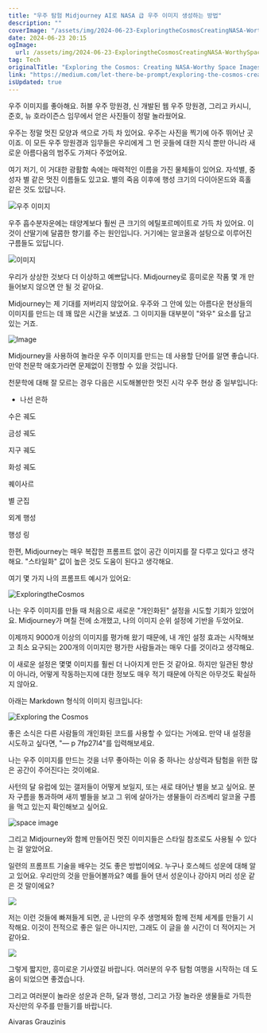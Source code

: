 ```yaml
---
title: "우주 탐험 Midjourney AI로 NASA 급 우주 이미지 생성하는 방법"
description: ""
coverImage: "/assets/img/2024-06-23-ExploringtheCosmosCreatingNASA-WorthySpaceImageswithMidjourneyAI_0.png"
date: 2024-06-23 20:15
ogImage:
  url: /assets/img/2024-06-23-ExploringtheCosmosCreatingNASA-WorthySpaceImageswithMidjourneyAI_0.png
tag: Tech
originalTitle: "Exploring the Cosmos: Creating NASA-Worthy Space Images with Midjourney AI"
link: "https://medium.com/let-there-be-prompt/exploring-the-cosmos-creating-nasa-worthy-space-images-with-midjourney-ai-3cc2fe6804a9"
isUpdated: true
---
```


우주 이미지를 좋아해요. 허블 우주 망원경, 신 개발된 웹 우주 망원경, 그리고 카시니, 준호, 뉴 호라이즌스 임무에서 얻은 사진들이 정말 놀라웠어요.

우주는 정말 멋진 모양과 색으로 가득 차 있어요. 우주는 사진을 찍기에 아주 뛰어난 곳이죠. 이 모든 우주 망원경과 임무들은 우리에게 그 먼 곳들에 대한 지식 뿐만 아니라 새로운 아름다움의 범주도 가져다 주었어요.

여기 저기, 이 거대한 광활함 속에는 매력적인 이름을 가진 물체들이 있어요. 자석별, 중성자 별 같은 멋진 이름들도 있고요. 별의 죽음 이후에 행성 크기의 다이아몬드와 흑홀 같은 것도 있답니다.

![우주 이미지](/assets/img/2024-06-23-ExploringtheCosmosCreatingNASA-WorthySpaceImageswithMidjourneyAI_0.png)

<!-- cozy-coder - 수평 -->

<ins class="adsbygoogle"
     style="display:block"
     data-ad-client="ca-pub-4877378276818686"
     data-ad-slot="1107185301"
     data-ad-format="auto"
     data-full-width-responsive="true"></ins>

<script>
     (adsbygoogle = window.adsbygoogle || []).push({});
</script>

우주 흡수분자운에는 태양계보다 훨씬 큰 크기의 에틸포르메이트로 가득 차 있어요. 이것이 산딸기에 달콤한 향기를 주는 원인입니다. 거기에는 알코올과 설탕으로 이루어진 구름들도 있답니다.

![이미지](/assets/img/2024-06-23-ExploringtheCosmosCreatingNASA-WorthySpaceImageswithMidjourneyAI_1.png)

우리가 상상한 것보다 더 이상하고 예쁘답니다. Midjourney로 흥미로운 작품 몇 개 만들어보지 않으면 안 될 것 같아요.

Midjourney는 제 기대를 저버리지 않았어요. 우주와 그 안에 있는 아름다운 현상들의 이미지를 만드는 데 꽤 많은 시간을 보냈죠. 그 이미지들 대부분이 "와우" 요소를 담고 있는 거죠.

<!-- cozy-coder - 수평 -->

<ins class="adsbygoogle"
     style="display:block"
     data-ad-client="ca-pub-4877378276818686"
     data-ad-slot="1107185301"
     data-ad-format="auto"
     data-full-width-responsive="true"></ins>

<script>
     (adsbygoogle = window.adsbygoogle || []).push({});
</script>

![Image](/assets/img/2024-06-23-ExploringtheCosmosCreatingNASA-WorthySpaceImageswithMidjourneyAI_2.png)

Midjourney을 사용하여 놀라운 우주 이미지를 만드는 데 사용할 단어를 알면 좋습니다. 만약 천문학 애호가라면 문제없이 진행할 수 있을 것입니다.

천문학에 대해 잘 모르는 경우 다음은 시도해볼만한 멋진 시각 우주 현상 중 일부입니다:

- 나선 은하

<!-- cozy-coder - 수평 -->

<ins class="adsbygoogle"
     style="display:block"
     data-ad-client="ca-pub-4877378276818686"
     data-ad-slot="1107185301"
     data-ad-format="auto"
     data-full-width-responsive="true"></ins>

<script>
     (adsbygoogle = window.adsbygoogle || []).push({});
</script>

수은 궤도

금성 궤도

지구 궤도

화성 궤도

<!-- cozy-coder - 수평 -->

<ins class="adsbygoogle"
     style="display:block"
     data-ad-client="ca-pub-4877378276818686"
     data-ad-slot="1107185301"
     data-ad-format="auto"
     data-full-width-responsive="true"></ins>

<script>
     (adsbygoogle = window.adsbygoogle || []).push({});
</script>

퀘이사르

별 군집

외계 행성

행성 링

<!-- cozy-coder - 수평 -->

<ins class="adsbygoogle"
     style="display:block"
     data-ad-client="ca-pub-4877378276818686"
     data-ad-slot="1107185301"
     data-ad-format="auto"
     data-full-width-responsive="true"></ins>

<script>
     (adsbygoogle = window.adsbygoogle || []).push({});
</script>

한편, Midjourney는 매우 복잡한 프롬프트 없이 공간 이미지를 잘 다루고 있다고 생각해요. "스타일화" 값이 높은 것도 도움이 된다고 생각해요.

여기 몇 가지 나의 프롬프트 예시가 있어요:

![ExploringtheCosmos](/assets/img/2024-06-23-ExploringtheCosmosCreatingNASA-WorthySpaceImageswithMidjourneyAI_3.png)

나는 우주 이미지를 만들 때 처음으로 새로운 "개인화된" 설정을 시도할 기회가 있었어요. Midjourney가 며칠 전에 소개했고, 나의 이미지 순위 설정에 기반을 두었어요.

<!-- cozy-coder - 수평 -->

<ins class="adsbygoogle"
     style="display:block"
     data-ad-client="ca-pub-4877378276818686"
     data-ad-slot="1107185301"
     data-ad-format="auto"
     data-full-width-responsive="true"></ins>

<script>
     (adsbygoogle = window.adsbygoogle || []).push({});
</script>

이제까지 9000개 이상의 이미지를 평가해 왔기 때문에, 내 개인 설정 효과는 시작해보고 최소 요구되는 200개의 이미지만 평가한 사람들과는 매우 다를 것이라고 생각해요.

이 새로운 설정은 몇몇 이미지를 훨씬 더 나아지게 만든 것 같아요. 하지만 일관된 향상이 아니라, 어떻게 작동하는지에 대한 정보도 매우 적기 때문에 아직은 아무것도 확실하지 않아요.

아래는 Markdown 형식의 이미지 링크입니다:

![Exploring the Cosmos](/assets/img/2024-06-23-ExploringtheCosmosCreatingNASA-WorthySpaceImageswithMidjourneyAI_4.png)

좋은 소식은 다른 사람들의 개인화된 코드를 사용할 수 있다는 거에요. 만약 내 설정을 시도하고 싶다면, "— p 7fp27l4"를 입력해보세요.

<!-- cozy-coder - 수평 -->

<ins class="adsbygoogle"
     style="display:block"
     data-ad-client="ca-pub-4877378276818686"
     data-ad-slot="1107185301"
     data-ad-format="auto"
     data-full-width-responsive="true"></ins>

<script>
     (adsbygoogle = window.adsbygoogle || []).push({});
</script>

나는 우주 이미지를 만드는 것을 너무 좋아하는 이유 중 하나는 상상력과 탐험을 위한 많은 공간이 주어진다는 것이에요.

사턴의 달 유럽에 있는 갤저들이 어떻게 보일지, 또는 새로 태어난 별을 보고 싶어요. 분자 구름을 통과하며 새끼 별들을 보고 그 위에 살아가는 생물들이 라즈베리 알코올 구름을 먹고 있는지 확인해보고 싶어요.

![space image](/assets/img/2024-06-23-ExploringtheCosmosCreatingNASA-WorthySpaceImageswithMidjourneyAI_5.png)

그리고 Midjourney와 함께 만들어진 멋진 이미지들은 스타일 참조로도 사용될 수 있다는 걸 알았어요.

<!-- cozy-coder - 수평 -->

<ins class="adsbygoogle"
     style="display:block"
     data-ad-client="ca-pub-4877378276818686"
     data-ad-slot="1107185301"
     data-ad-format="auto"
     data-full-width-responsive="true"></ins>

<script>
     (adsbygoogle = window.adsbygoogle || []).push({});
</script>

일련의 프롬프트 기술을 배우는 것도 좋은 방법이에요. 누구나 호스헤드 성운에 대해 알고 있어요. 우리만의 것을 만들어볼까요? 예를 들어 댄서 성운이나 강아지 머리 성운 같은 것 말이에요?

![](/assets/img/2024-06-23-ExploringtheCosmosCreatingNASA-WorthySpaceImageswithMidjourneyAI_6.png)

저는 이런 것들에 빠져들게 되면, 곧 나만의 우주 생명체와 함께 전체 세계를 만들기 시작해요. 이것이 전적으로 좋은 일은 아니지만, 그래도 이 글을 쓸 시간이 더 적어지는 거 같아요.

![](/assets/img/2024-06-23-ExploringtheCosmosCreatingNASA-WorthySpaceImageswithMidjourneyAI_7.png)

<!-- cozy-coder - 수평 -->

<ins class="adsbygoogle"
     style="display:block"
     data-ad-client="ca-pub-4877378276818686"
     data-ad-slot="1107185301"
     data-ad-format="auto"
     data-full-width-responsive="true"></ins>

<script>
     (adsbygoogle = window.adsbygoogle || []).push({});
</script>

그렇게 짧지만, 흥미로운 기사였길 바랍니다. 여러분의 우주 탐험 여행을 시작하는 데 도움이 되었으면 좋겠습니다.

그리고 여러분이 놀라운 성운과 은하, 달과 행성, 그리고 가장 놀라운 생물들로 가득한 자신만의 우주를 만들기를 바랍니다.

Aivaras Grauzinis
